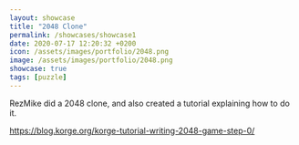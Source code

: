 ```yaml
---
layout: showcase
title: "2048 Clone"
permalink: /showcases/showcase1
date: 2020-07-17 12:20:32 +0200
icon: /assets/images/portfolio/2048.png
image: /assets/images/portfolio/2048.png
showcase: true
tags: [puzzle]
---
```


RezMike did a 2048 clone, and also created a tutorial explaining how to do it.

<https://blog.korge.org/korge-tutorial-writing-2048-game-step-0/>